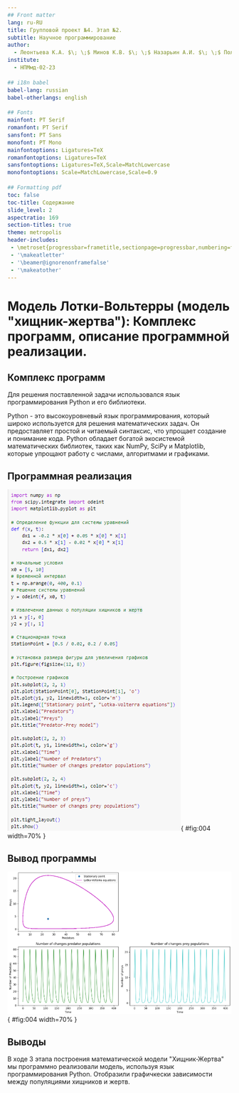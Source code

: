 ```yaml
---
## Front matter
lang: ru-RU
title: Групповой проект №4. Этап №2.
subtitle: Научное программирование 
author:
  - Леонтьева К.А. $\; \;$ Минов К.В. $\; \;$ Назарьин А.И. $\; \;$ Полиенко А.Н.
institute:
  - НПМмд-02-23

## i18n babel
babel-lang: russian
babel-otherlangs: english

## Fonts
mainfont: PT Serif
romanfont: PT Serif
sansfont: PT Sans
monofont: PT Mono
mainfontoptions: Ligatures=TeX
romanfontoptions: Ligatures=TeX
sansfontoptions: Ligatures=TeX,Scale=MatchLowercase
monofontoptions: Scale=MatchLowercase,Scale=0.9

## Formatting pdf
toc: false
toc-title: Содержание
slide_level: 2
aspectratio: 169
section-titles: true
theme: metropolis
header-includes:
 - \metroset{progressbar=frametitle,sectionpage=progressbar,numbering=fraction}
 - '\makeatletter'
 - '\beamer@ignorenonframefalse'
 - '\makeatother'
---
```



# Модель Лотки-Вольтерры (модель "хищник-жертва"): Комплекс программ, описание программной реализации.  

## Комплекс программ

Для решения поставленной задачи использовался язык программирования Python и его библиотеки.

Python - это высокоуровневый язык программирования, который широко используется для решения математических задач. Он предоставляет простой и читаемый синтаксис, что упрощает создание и понимание кода. Python обладает богатой экосистемой математических библиотек, таких как NumPy, SciPy и Matplotlib, которые упрощают работу с числами, алгоритмами и графиками. 


## Программная реализация 

![Рис.1: Программная реализация ](images/Pic1.PNG){ #fig:004 width=70% }

## Вывод программы


![Рис.2: Вывод программы](images/Pic2.PNG){ #fig:004 width=70% }

## Выводы
В ходе 3 этапа построения математической модели "Хищник-Жертва" мы программно реализовали модель, используя язык программирования Python. Отобразили графичкески зависимости между популяциями хищников и жертв.





